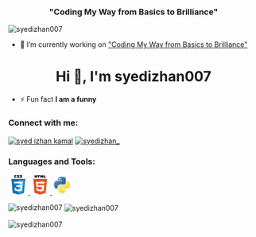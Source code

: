 <h3 align="center">"Coding My Way from Basics to Brilliance"</h3>

<p align="left"> <img src="https://komarev.com/ghpvc/?username=syedizhan007&label=Profile%20views&color=0e75b6&style=flat" alt="syedizhan007" /> </p>

- 🔭 I’m currently working on ["Coding My Way from Basics to Brilliance"](https://github.com/syedizhan007/Room-Expense-Splitter.git)
<h1 align="center">Hi 👋, I'm syedizhan007</h1>

- ⚡ Fun fact **I am a funny**

<h3 align="left">Connect with me:</h3>
<p align="left">
<a href="https://linkedin.com/in/syed izhan kamal" target="blank"><img align="center" src="https://raw.githubusercontent.com/rahuldkjain/github-profile-readme-generator/master/src/images/icons/Social/linked-in-alt.svg" alt="syed izhan kamal" height="30" width="40" /></a>
<a href="https://instagram.com/syedizhan_" target="blank"><img align="center" src="https://raw.githubusercontent.com/rahuldkjain/github-profile-readme-generator/master/src/images/icons/Social/instagram.svg" alt="syedizhan_" height="30" width="40" /></a>
</p>

<h3 align="left">Languages and Tools:</h3>
<p align="left"> <a href="https://www.w3schools.com/css/" target="_blank" rel="noreferrer"> <img src="https://raw.githubusercontent.com/devicons/devicon/master/icons/css3/css3-original-wordmark.svg" alt="css3" width="40" height="40"/> </a> <a href="https://www.w3.org/html/" target="_blank" rel="noreferrer"> <img src="https://raw.githubusercontent.com/devicons/devicon/master/icons/html5/html5-original-wordmark.svg" alt="html5" width="40" height="40"/> </a> <a href="https://www.python.org" target="_blank" rel="noreferrer"> <img src="https://raw.githubusercontent.com/devicons/devicon/master/icons/python/python-original.svg" alt="python" width="40" height="40"/> </a> </p>

<p><img align="left" src="https://github-readme-stats.vercel.app/api/top-langs?username=syedizhan007&show_icons=true&locale=en&layout=compact" alt="syedizhan007" /></p>

<p>&nbsp;<img align="center" src="https://github-readme-stats.vercel.app/api?username=syedizhan007&show_icons=true&locale=en" alt="syedizhan007" /></p>

<p><img align="center" src="https://github-readme-streak-stats.herokuapp.com/?user=syedizhan007&" alt="syedizhan007" /></p>
